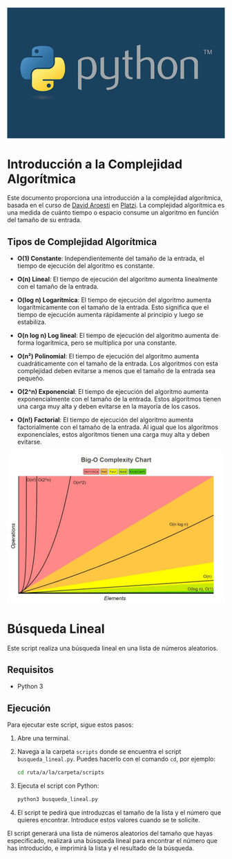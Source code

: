 ![Python Logo](./readme_img/python.png)

# Introducción a la Complejidad Algorítmica

Este documento proporciona una introducción a la complejidad algorítmica, basada en el curso de [David Aroesti](https://github.com/jdaroesti) en [Platzi](https://platzi.com). La complejidad algorítmica es una medida de cuánto tiempo o espacio consume un algoritmo en función del tamaño de su entrada.

## Tipos de Complejidad Algorítmica

- **O(1) Constante**: Independientemente del tamaño de la entrada, el tiempo de ejecución del algoritmo es constante.

- **O(n) Lineal**: El tiempo de ejecución del algoritmo aumenta linealmente con el tamaño de la entrada.

- **O(log n) Logarítmica**: El tiempo de ejecución del algoritmo aumenta logarítmicamente con el tamaño de la entrada. Esto significa que el tiempo de ejecución aumenta rápidamente al principio y luego se estabiliza.

- **O(n log n) Log lineal**: El tiempo de ejecución del algoritmo aumenta de forma logarítmica, pero se multiplica por una constante.

- **O(n²) Polinomial**: El tiempo de ejecución del algoritmo aumenta cuadráticamente con el tamaño de la entrada. Los algoritmos con esta complejidad deben evitarse a menos que el tamaño de la entrada sea pequeño.

- **O(2^n) Exponencial**: El tiempo de ejecución del algoritmo aumenta exponencialmente con el tamaño de la entrada. Estos algoritmos tienen una carga muy alta y deben evitarse en la mayoría de los casos.

- **O(n!) Factorial**: El tiempo de ejecución del algoritmo aumenta factorialmente con el tamaño de la entrada. Al igual que los algoritmos exponenciales, estos algoritmos tienen una carga muy alta y deben evitarse.

![Big O Complexity](./readme_img/big_o.jpg)

# Búsqueda Lineal

Este script realiza una búsqueda lineal en una lista de números aleatorios.

## Requisitos

- Python 3

## Ejecución

Para ejecutar este script, sigue estos pasos:

1. Abre una terminal.

2. Navega a la carpeta `scripts` donde se encuentra el script `busqueda_lineal.py`. Puedes hacerlo con el comando `cd`, por ejemplo:

    ```bash
    cd ruta/a/la/carpeta/scripts
    ```

3. Ejecuta el script con Python:

    ```bash
    python3 busqueda_lineal.py
    ```

4. El script te pedirá que introduzcas el tamaño de la lista y el número que quieres encontrar. Introduce estos valores cuando se te solicite.

El script generará una lista de números aleatorios del tamaño que hayas especificado, realizará una búsqueda lineal para encontrar el número que has introducido, e imprimirá la lista y el resultado de la búsqueda.